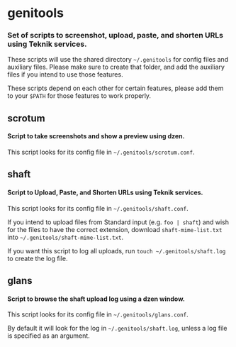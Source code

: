 # genitools
### Set of scripts to screenshot, upload, paste, and shorten URLs using Teknik services.

These scripts will use the shared directory `~/.genitools` for config files and auxiliary files. Please make sure to create that folder, and add the auxiliary files if you intend to use those features.

These scripts depend on each other for certain features, please add them to your `$PATH` for those features to work properly.

## scrotum
#### Script to take screenshots and show a preview using dzen.

This script looks for its config file in `~/.genitools/scrotum.conf`.

## shaft
#### Script to Upload, Paste, and Shorten URLs using Teknik services.

This script looks for its config file in `~/.genitools/shaft.conf`.

If you intend to upload files from Standard input (e.g. `foo | shaft`) and wish for the files to have the correct extension, download `shaft-mime-list.txt` into `~/.genitools/shaft-mime-list.txt`.

If you want this script to log all uploads, run `touch ~/.genitools/shaft.log` to create the log file.

## glans
#### Script to browse the shaft upload log using a dzen window.

This script looks for its config file in `~/.genitools/glans.conf`.

By default it will look for the log in `~/.genitools/shaft.log`, unless a log file is specified as an argument.
